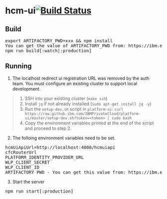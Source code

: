 # hcm-ui[![Build Status](https://travis.ibm.com/IBMPrivateCloud/hcm-ui.svg?token=FQtRyxd2oucrshZSEEqZ&branch=master)](https://travis.ibm.com/IBMPrivateCloud/hcm-ui)

## Build

<pre>
export ARTIFACTORY_PWD=xxx && npm install
You can get the value of ARTIFACTORY_PWD from: https://ibm.ent.box.com/notes/287638278960
npm run build[:watch|:production]
</pre>

## Running
1. The localhost redirect ui registration URL was removed by the auth team.  You must configure an existing cluster to support local development.

> 1. SSH into your existing cluster (`make ssh`)
> 2. Install `jq` if not already installed (`sudo apt-get install jq -y`)
> 3. Run the `setup-dev.sh` script in `platform-ui`: `curl https://raw.github.ibm.com/IBMPrivateCloud/platform-ui/master/setup-dev.sh?token=<token> | sudo bash`
> 4. Copy the environment variables printed at the end of the script and proceed to step 2.
2. The folloing environment variables need to be set.
<pre>
hcmUiApiUrl=http://localhost:4000/hcmuiapi
cfcRouterUrl
PLATFORM_IDENTITY_PROVIDER_URL
WLP_CLIENT_SECRET
WLP_CLIENT_ID
ARTIFACTORY_PWD - You can get this value from: https://ibm.ent.box.com/notes/287638278960
</pre>
3. Start the server
<pre>
npm run start[:production]
</pre>
